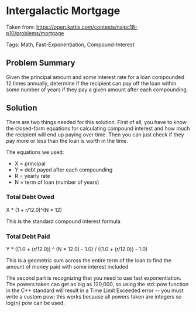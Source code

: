 # Intergalactic Mortgage

Taken from: https://open.kattis.com/contests/naipc18-p10/problems/mortgage

Tags: Math, Fast-Exponentiation, Compound-Interest

## Problem Summary
Given the principal amount and some interest rate for a loan compounded 12 times annually, determine if the recipient can pay off the loan within some number of years if they pay a given amount after each compounding.

## Solution
There are two things needed for this solution. First of all, you have to know the closed-form equations for calculating compound interest and how much the recipient will end up paying over time. Then you can just check if they pay more or less than the loan is worth in the time.

The equations we used:
* X = principal
* Y = debt payed after each compounding
* R = yearly rate
* N = term of loan (number of years)
### Total Debt Owed
X * (1 + r/12.0)^(N * 12)

This is the standard compound interest formula

### Total Debt Paid
Y * ((1.0 + (r/12.0)) ^ (N * 12.0) - 1.0) / ((1.0 + (r/12.0)) - 1.0)

This is a geometric sum across the entire term of the loan
to find the amount of money paid with some interest included

The second part is recognizing that you need to use fast exponentiation. The powers taken can get as big as 120,000, so using the std::pow function in the C++ standard will result in a Time Limit Exceeded error -- you must write a custom pow; this works because all powers taken are integers so log(n) pow can be used.